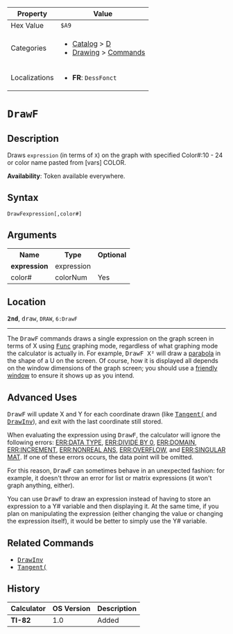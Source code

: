 | Property      | Value |
|---------------|-------|
| Hex Value     | `$A9`|
| Categories    | <ul><li>[Catalog](<../categories/Catalog.md>) > [D](<../categories/Catalog.md#D>)</li><li>[Drawing](<../categories/Drawing.md>) > [Commands](<../categories/Drawing.md#Commands>)</li></ul> |
| Localizations | <ul><li><b>FR</b>: `DessFonct `</li></ul> |

# `DrawF `

## Description
Draws `expression` (in terms of `X`) on the graph with specified
Color#:10 - 24 or color name pasted from [vars] COLOR.


<b>Availability</b>: Token available everywhere.

## Syntax
`DrawFexpression[,color#]`

## Arguments
<table>
<tr><th>Name</th><th>Type</th><th>Optional</th></tr>

<tr><td><b>expression</b></td><td>expression</td><td></td></tr>

<tr><td>color#</td><td>colorNum</td><td>Yes</td></tr>

</table>

## Location
<tt><kbd><b>2nd</b></kbd></tt>, <kbd>draw</kbd>, `DRAW`, `6:DrawF`
<hr>

The <tt>DrawF</tt> commands draws a single expression on the graph screen in terms of X using <tt><a href="/func">Func</a></tt> graphing mode, regardless of what graphing mode the calculator is actually in. For example, <tt>DrawF X²</tt> will draw a [parabola](http://en.wikipedia.org/wiki/parabola) in the shape of a U on the screen. Of course, how it is displayed all depends on the window dimensions of the graph screen; you should use a [friendly window](/friendly-window) to ensure it shows up as you intend.

## Advanced Uses

<tt>DrawF</tt> will update X and Y for each coordinate drawn (like <tt><a href="/tangent">Tangent(</a></tt> and <tt><a href="/drawinv">DrawInv</a></tt>), and exit with the last coordinate still stored.

When evaluating the expression using <tt>DrawF</tt>, the calculator will ignore the following errors: [ERR:DATA TYPE](/errors#datatype), [ERR:DIVIDE BY 0](/errors#divideby0), [ERR:DOMAIN](/errors#domain), [ERR:INCREMENT](/errors#increment), [ERR:NONREAL ANS](/errors#nonrealans), [ERR:OVERFLOW](/errors#overflow), and [ERR:SINGULAR MAT](/errors#singularmat). If one of these errors occurs, the data point will be omitted.

For this reason, <tt>DrawF</tt> can sometimes behave in an unexpected fashion: for example, it doesn't throw an error for list or matrix expressions (it won't graph anything, either).

You can use <tt>DrawF</tt> to draw an expression instead of having to store an expression to a Y# variable and then displaying it. At the same time, if you plan on manipulating the expression (either changing the value or changing the expression itself), it would be better to simply use the Y# variable.

## Related Commands

*   <tt><a href="/drawinv">DrawInv</a></tt>
*   <tt><a href="/tangent">Tangent(</a></tt>

## History
| Calculator | OS Version | Description |
|------------|------------|-------------|
| <b>TI-82</b> | 1.0 | Added |


